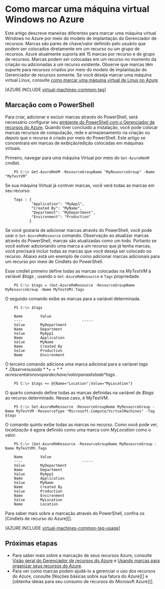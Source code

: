 <properties
   pageTitle="Como marcar uma máquina virtual | Microsoft Azure"
   description="Saiba mais sobre uma máquina virtual do Windows criada no Azure usando o modelo de implantação do Gerenciador de recursos de marcação"
   services="virtual-machines-windows"
   documentationCenter=""
   authors="mmccrory"
   manager="timlt"
   editor="tysonn"
   tags="azure-resource-manager"/>

<tags
   ms.service="virtual-machines-windows"
   ms.devlang="na"
   ms.topic="article"
   ms.tgt_pltfrm="vm-windows"
   ms.workload="infrastructure-services"
   ms.date="07/05/2016"
   ms.author="memccror"/>

# <a name="how-to-tag-a-windows-virtual-machine-in-azure"></a>Como marcar uma máquina virtual Windows no Azure


Este artigo descreve maneiras diferentes para marcar uma máquina virtual Windows no Azure por meio do modelo de implantação do Gerenciador de recursos. Marcas são pares de chave/valor definido pelo usuário que podem ser colocados diretamente em um recurso ou um grupo de recursos. Azure atualmente suporta até 15 marcas por recurso e de grupo de recursos. Marcas podem ser colocadas em um recurso no momento da criação ou adicionadas a um recurso existente. Observe que marcas têm suporte para recursos criados por meio do modelo de implantação do Gerenciador de recursos somente. Se você deseja marcar uma máquina virtual Linux, consulte [como marcar uma máquina virtual de Linux no Azure](virtual-machines-linux-tag.md).

[AZURE.INCLUDE [virtual-machines-common-tag](../../includes/virtual-machines-common-tag.md)]

## <a name="tagging-with-powershell"></a>Marcação com o PowerShell

Para criar, adicionar e excluir marcas através do PowerShell, será necessário configurar seu [ambiente do PowerShell com o Gerenciador de recursos do Azure][]. Quando tiver concluído a instalação, você pode colocar marcas recursos de computação, rede e armazenamento na criação ou depois que o recurso é criado por meio do PowerShell. Este artigo se concentrará em marcas de exibição/edição colocadas em máquinas virtuais.

Primeiro, navegar para uma máquina Virtual por meio do `Get-AzureRmVM` cmdlet.

        PS C:\> Get-AzureRmVM -ResourceGroupName "MyResourceGroup" -Name "MyTestVM"

Se sua máquina Virtual já contiver marcas, você verá todas as marcas em seu recurso:

        Tags : {
                "Application": "MyApp1",
                "Created By": "MyName",
                "Department": "MyDepartment",
                "Environment": "Production"
               }

Se você gostaria de adicionar marcas através do PowerShell, você pode usar o `Set-AzureRmResource` comando. Observação ao atualizar marcas através do PowerShell, marcas são atualizadas como um todo. Portanto se você estiver adicionando uma marca a um recurso que já tenha marcas, você precisará incluir todas as marcas que você deseja ser colocado no recurso. Abaixo está um exemplo de como adicionar marcas adicionais para um recurso por meio de Cmdlets do PowerShell.

Esse cmdlet primeiro define todas as marcas colocadas na *MyTestVM* à variável *$tags* , usando o `Get-AzureRmResource` e `Tags` propriedade.

        PS C:\> $tags = (Get-AzureRmResource -ResourceGroupName MyResourceGroup -Name MyTestVM).Tags

O segundo comando exibe as marcas para a variável determinada.

        PS C:\> $tags

        Name        Value
        ----                           -----
        Value       MyDepartment
        Name        Department
        Value       MyApp1
        Name        Application
        Value       MyName
        Name        Created By
        Value       Production
        Name        Environment

O terceiro comando adiciona uma marca adicional para a variável *$tags* . Observe o uso da **+=** acrescentar o novo par de chave/valor para a lista de *$tags* .

        PS C:\> $tags += @{Name="Location";Value="MyLocation"}

O quarto comando define todas as marcas definidas na variável de *$tags* ao recurso determinado. Nesse caso, é MyTestVM.

        PS C:\> Set-AzureRmResource -ResourceGroupName MyResourceGroup -Name MyTestVM -ResourceType "Microsoft.Compute/VirtualMachines" -Tag $tags

O comando quinto exibe todas as marcas no recurso. Como você pode ver, *localização* é agora definido como uma marca com *MyLocation* como o valor.

        PS C:\> (Get-AzureRmResource -ResourceGroupName MyResourceGroup -Name MyTestVM).Tags

        Name        Value
        ----                           -----
        Value       MyDepartment
        Name        Department
        Value       MyApp1
        Name        Application
        Value       MyName
        Name        Created By
        Value       Production
        Name        Environment
        Value       MyLocation
        Name        Location

Para saber mais sobre a marcação através do PowerShell, confira os [Cmdlets de recurso do Azure][].

[AZURE.INCLUDE [virtual-machines-common-tag-usage](../../includes/virtual-machines-common-tag-usage.md)]

## <a name="next-steps"></a>Próximas etapas

* Para saber mais sobre a marcação de seus recursos Azure, consulte [Visão geral do Gerenciador de recursos do Azure][] e [Usando marcas para organizar seus recursos do Azure][].
* Para ver como marcas podem ajudá-lo a gerenciar o uso dos recursos do Azure, consulte [Noções básicas sobre sua fatura do Azure][] e [obtenha ideias para seu consumo de recursos do Microsoft Azure][].

[Ambiente do PowerShell com o Gerenciador de recursos do Azure]: ../powershell-azure-resource-manager.md
[Cmdlets de recurso Azure]: https://msdn.microsoft.com/library/azure/dn757692.aspx
[Visão geral do Gerenciador de recursos do Azure]: ../azure-resource-manager/resource-group-overview.md
[Usando marcas para organizar seus recursos do Azure]: ../resource-group-using-tags.md
[Noções básicas sobre sua fatura Azure]: ../billing/billing-understand-your-bill.md
[Obter ideias para seu consumo de recursos do Microsoft Azure]: ../billing-usage-rate-card-overview.md
